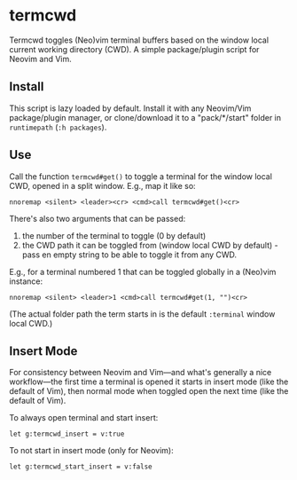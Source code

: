 # termcwd

Termcwd toggles (Neo)vim terminal buffers based on the window local current working directory (CWD). A simple package/plugin script for Neovim and Vim.

## Install

This script is lazy loaded by default. Install it with any Neovim/Vim package/plugin manager, or clone/download it to a "pack/\*/start" folder in `runtimepath` (`:h packages`).

## Use

Call the function `termcwd#get()` to toggle a terminal for the window local CWD,  opened in a split window. E.g., map it like so:

```vim
nnoremap <silent> <leader><cr> <cmd>call termcwd#get()<cr>
```

There's also two arguments that can be passed:

1. the number of the terminal to toggle (0 by default)
2. the CWD path it can be toggled from (window local CWD by default) - pass en empty string to be able to toggle it from any CWD.

E.g., for a terminal numbered 1 that can be toggled globally in a (Neo)vim instance:

```vim
nnoremap <silent> <leader>1 <cmd>call termcwd#get(1, "")<cr>
```

(The actual folder path the term starts in is the default `:terminal` window local CWD.)

## Insert Mode

For consistency between Neovim and Vim—and what's generally a nice workflow—the first time a terminal is opened it starts in insert mode (like the default of Vim), then normal mode when toggled open the next time (like the default of Vim).

To always open terminal and start insert:

```vim
let g:termcwd_insert = v:true
```

To not start in insert mode (only for Neovim):

```vim
let g:termcwd_start_insert = v:false
```
